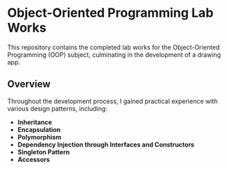 # Object-Oriented Programming Lab Works

This repository contains the completed lab works for the Object-Oriented Programming (OOP) subject, culminating in the development of a drawing app.

## Overview

Throughout the development process, I gained practical experience with various design patterns, including:

- **Inheritance**
- **Encapsulation**
- **Polymorphism**
- **Dependency Injection through Interfaces and Constructors**
- **Singleton Pattern**
- **Accessors**
